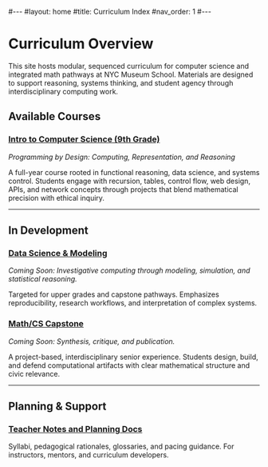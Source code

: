 #---
#layout: home
#title: Curriculum Index
#nav_order: 1
#---

# Curriculum Overview

This site hosts modular, sequenced curriculum for computer science and integrated math pathways at NYC Museum School. Materials are designed to support reasoning, systems thinking, and student agency through interdisciplinary computing work.

## Available Courses

### [Intro to Computer Science (9th Grade)](/intro-cs.md)
*Programming by Design: Computing, Representation, and Reasoning*

A full-year course rooted in functional reasoning, data science, and systems control. Students engage with recursion, tables, control flow, web design, APIs, and network concepts through projects that blend mathematical precision with ethical inquiry.

---

## In Development

### [Data Science & Modeling](/data-science.md)
*Coming Soon: Investigative computing through modeling, simulation, and statistical reasoning.*

Targeted for upper grades and capstone pathways. Emphasizes reproducibility, research workflows, and interpretation of complex systems.

### [Math/CS Capstone](/capstone.md)
*Coming Soon: Synthesis, critique, and publication.*

A project-based, interdisciplinary senior experience. Students design, build, and defend computational artifacts with clear mathematical structure and civic relevance.

---

## Planning & Support

### [Teacher Notes and Planning Docs](/planning.md)
Syllabi, pedagogical rationales, glossaries, and pacing guidance. For instructors, mentors, and curriculum developers.


